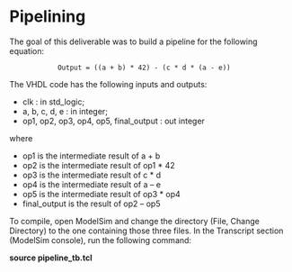 # Pipelining

The goal of this deliverable was to build a pipeline for the following equation:

                Output = ((a + b) * 42) - (c * d * (a - e))

The VHDL code has the following inputs and outputs:

- clk : in std_logic;
- a, b, c, d, e : in integer;
- op1, op2, op3, op4, op5, final_output : out integer

where

- op1 is the intermediate result of a + b
- op2 is the intermediate result of op1 * 42
- op3 is the intermediate result of c * d
- op4 is the intermediate result of a – e
- op5 is the intermediate result of op3 * op4
- final_output is the result of op2 – op5

To compile, open ModelSim and change the directory (File, Change Directory) to the one containing those three files. In the Transcript section (ModelSim console), run the following command:

<b> source pipeline_tb.tcl </b>
